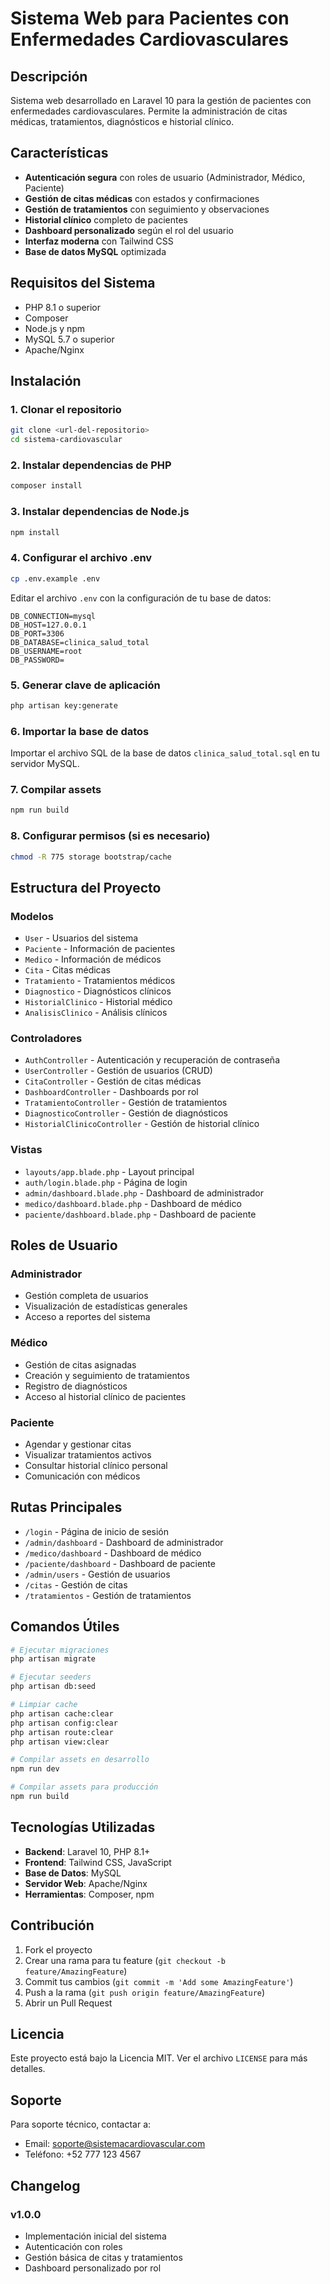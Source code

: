 # Sistema Web para Pacientes con Enfermedades Cardiovasculares

## Descripción

Sistema web desarrollado en Laravel 10 para la gestión de pacientes con enfermedades cardiovasculares. Permite la administración de citas médicas, tratamientos, diagnósticos e historial clínico.

## Características

- **Autenticación segura** con roles de usuario (Administrador, Médico, Paciente)
- **Gestión de citas médicas** con estados y confirmaciones
- **Gestión de tratamientos** con seguimiento y observaciones
- **Historial clínico** completo de pacientes
- **Dashboard personalizado** según el rol del usuario
- **Interfaz moderna** con Tailwind CSS
- **Base de datos MySQL** optimizada

## Requisitos del Sistema

- PHP 8.1 o superior
- Composer
- Node.js y npm
- MySQL 5.7 o superior
- Apache/Nginx

## Instalación

### 1. Clonar el repositorio
```bash
git clone <url-del-repositorio>
cd sistema-cardiovascular
```

### 2. Instalar dependencias de PHP
```bash
composer install
```

### 3. Instalar dependencias de Node.js
```bash
npm install
```

### 4. Configurar el archivo .env
```bash
cp .env.example .env
```

Editar el archivo `.env` con la configuración de tu base de datos:
```env
DB_CONNECTION=mysql
DB_HOST=127.0.0.1
DB_PORT=3306
DB_DATABASE=clinica_salud_total
DB_USERNAME=root
DB_PASSWORD=
```

### 5. Generar clave de aplicación
```bash
php artisan key:generate
```

### 6. Importar la base de datos
Importar el archivo SQL de la base de datos `clinica_salud_total.sql` en tu servidor MySQL.

### 7. Compilar assets
```bash
npm run build
```

### 8. Configurar permisos (si es necesario)
```bash
chmod -R 775 storage bootstrap/cache
```

## Estructura del Proyecto

### Modelos
- `User` - Usuarios del sistema
- `Paciente` - Información de pacientes
- `Medico` - Información de médicos
- `Cita` - Citas médicas
- `Tratamiento` - Tratamientos médicos
- `Diagnostico` - Diagnósticos clínicos
- `HistorialClinico` - Historial médico
- `AnalisisClinico` - Análisis clínicos

### Controladores
- `AuthController` - Autenticación y recuperación de contraseña
- `UserController` - Gestión de usuarios (CRUD)
- `CitaController` - Gestión de citas médicas
- `DashboardController` - Dashboards por rol
- `TratamientoController` - Gestión de tratamientos
- `DiagnosticoController` - Gestión de diagnósticos
- `HistorialClinicoController` - Gestión de historial clínico

### Vistas
- `layouts/app.blade.php` - Layout principal
- `auth/login.blade.php` - Página de login
- `admin/dashboard.blade.php` - Dashboard de administrador
- `medico/dashboard.blade.php` - Dashboard de médico
- `paciente/dashboard.blade.php` - Dashboard de paciente

## Roles de Usuario

### Administrador
- Gestión completa de usuarios
- Visualización de estadísticas generales
- Acceso a reportes del sistema

### Médico
- Gestión de citas asignadas
- Creación y seguimiento de tratamientos
- Registro de diagnósticos
- Acceso al historial clínico de pacientes

### Paciente
- Agendar y gestionar citas
- Visualizar tratamientos activos
- Consultar historial clínico personal
- Comunicación con médicos

## Rutas Principales

- `/login` - Página de inicio de sesión
- `/admin/dashboard` - Dashboard de administrador
- `/medico/dashboard` - Dashboard de médico
- `/paciente/dashboard` - Dashboard de paciente
- `/admin/users` - Gestión de usuarios
- `/citas` - Gestión de citas
- `/tratamientos` - Gestión de tratamientos

## Comandos Útiles

```bash
# Ejecutar migraciones
php artisan migrate

# Ejecutar seeders
php artisan db:seed

# Limpiar cache
php artisan cache:clear
php artisan config:clear
php artisan route:clear
php artisan view:clear

# Compilar assets en desarrollo
npm run dev

# Compilar assets para producción
npm run build
```

## Tecnologías Utilizadas

- **Backend**: Laravel 10, PHP 8.1+
- **Frontend**: Tailwind CSS, JavaScript
- **Base de Datos**: MySQL
- **Servidor Web**: Apache/Nginx
- **Herramientas**: Composer, npm

## Contribución

1. Fork el proyecto
2. Crear una rama para tu feature (`git checkout -b feature/AmazingFeature`)
3. Commit tus cambios (`git commit -m 'Add some AmazingFeature'`)
4. Push a la rama (`git push origin feature/AmazingFeature`)
5. Abrir un Pull Request

## Licencia

Este proyecto está bajo la Licencia MIT. Ver el archivo `LICENSE` para más detalles.

## Soporte

Para soporte técnico, contactar a:
- Email: soporte@sistemacardiovascular.com
- Teléfono: +52 777 123 4567

## Changelog

### v1.0.0
- Implementación inicial del sistema
- Autenticación con roles
- Gestión básica de citas y tratamientos
- Dashboard personalizado por rol
